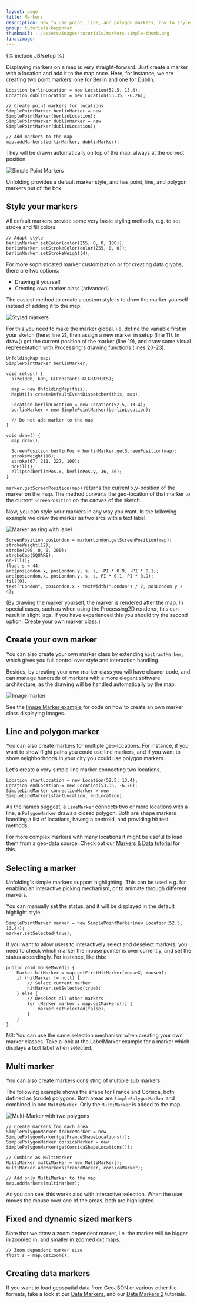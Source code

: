 ```yaml
---
layout: page
title: Markers 
description: How to use point, line, and polygon markers, how to style them, and how to handle simple interactions.
group: tutorials-beginner
thumbnail: ../assets/images/tutorials/markers-simple-thumb.png
finalimage: 
---
```


{% include JB/setup %}


Displaying markers on a map is very straight-forward. Just create a marker with a location and add it to the map once.
Here, for instance, we are creating two point markers, one for Berlin and one for Dublin.

	Location berlinLocation = new Location(52.5, 13.4);
	Location dublinLocation = new Location(53.35, -6.26);
  	
	// Create point markers for locations
	SimplePointMarker berlinMarker = new SimplePointMarker(berlinLocation);
	SimplePointMarker dublinMarker = new SimplePointMarker(dublinLocation);
  	
	// Add markers to the map
	map.addMarkers(berlinMarker, dublinMarker);

They will be drawn automatically on top of the map, always at the correct position.

![Simple Point Markers](../assets/images/tutorials/markers-simple.png)

Unfolding provides a default marker style, and has point, line, and polygon markers out of the box.

## Style your markers

All default markers provide some very basic styling methods, e.g. to set stroke and fill colors.

	// Adapt style
	berlinMarker.setColor(color(255, 0, 0, 100));
	berlinMarker.setStrokeColor(color(255, 0, 0));
	berlinMarker.setStrokeWeight(4);

For more sophisticated marker customization or for creating data glyphs, there are two options:
- Drawing it yourself
- Creating own marker class (advanced)

The easiest method to create a custom style is to draw the marker yourself instead of adding it to the map.

![Styled markers](../assets/images/tutorials/marker-style-2.png)

For this you need to make the marker global, i.e. define the variable first in your sketch (here: line 2), then assign a new marker in setup (line 11).
In draw() get the current position of the marker (line 19), and draw some visual representation with Processing's drawing functions (lines 20-23).

	UnfoldingMap map;
	SimplePointMarker berlinMarker;

	void setup() {
	  size(800, 600, GLConstants.GLGRAPHICS);

	  map = new UnfoldingMap(this);
	  MapUtils.createDefaultEventDispatcher(this, map);

	  Location berlinLocation = new Location(52.5, 13.4);
	  berlinMarker = new SimplePointMarker(berlinLocation);

	  // Do not add marker to the map
	}

	void draw() {
	  map.draw();

	  ScreenPosition berlinPos = berlinMarker.getScreenPosition(map);
	  strokeWeight(16);
	  stroke(67, 211, 227, 100);
	  noFill();
	  ellipse(berlinPos.x, berlinPos.y, 36, 36);
	}

`marker.getScreenPosition(map)` returns the current x,y-position of the marker on the map. The method converts the geo-location of that marker to the current `ScreenPosition` on the canvas of the sketch.


Now, you can style your markers in any way you want. In the following example we draw the marker as two arcs with a text label.

![Marker as ring with label](../assets/images/tutorials/marker-style-1.png)

	ScreenPosition posLondon = markerLondon.getScreenPosition(map);
	strokeWeight(12);
	stroke(200, 0, 0, 200);
	strokeCap(SQUARE);
	noFill();
	float s = 44;
	arc(posLondon.x, posLondon.y, s, s, -PI * 0.9, -PI * 0.1);
	arc(posLondon.x, posLondon.y, s, s, PI * 0.1, PI * 0.9);
	fill(0);
	text("London", posLondon.x - textWidth("London") / 2, posLondon.y + 4);

(By drawing the marker yourself, the marker is rendered after the map. In special cases, such as when using the Processing2D renderer, this can result in slight lags. If you have experienced this you should try the second option: Create your own marker class.) 


## Create your own marker

You can also create your own marker class by extending `AbstractMarker`, which gives you full control over style and interaction handling.

Besides, by creating your own marker class you will have cleaner code, and can manage hundreds of markers with a more elegant software architecture, as the drawing will be handled automatically by the map.

![Image marker](../assets/images/tutorials/markers-image.png)

See the [Image Marker example](../examples/40_image-marker.html) for code on how to create an own marker class displaying images.


## Line and polygon marker

You can also create markers for multiple geo-locations. For instance, if you want to show flight paths you could use line markers, and if you want to show neighborhoods in your city you could use polygon markers.

Let's create a very simple line marker connecting two locations.
	
	Location startLocation = new Location(52.5, 13.4);
	Location endLocation = new Location(53.35, -6.26);
	SimpleLineMarker connectionMarker = new SimpleLineMarker(startLocation, endLocation);

As the names suggest, a `LineMarker` connects two or more locations with a line, a `PolygonMarker` draws a closed polygon. Both are shape markers handling a list of locations, having a centroid, and providing hit test methods.

For more complex markers with many locations it might be useful to load them from a geo-data source. Check out our [Markers & Data tutorial](markers-data-geojson.html) for this.


## Selecting a marker

Unfolding's simple markers support highlighting. This can be used e.g. for enabling an interactive picking mechanism, or to animate through different markers.

You can manually set the status, and it will be displayed in the default highlight style.

	SimplePointMarker marker = new SimplePointMarker(new Location(52.5, 13.4));
	marker.setSelected(true);

If you want to allow users to interactively select and deselect markers, you need to check which marker the mouse pointer is over currently, and set the status accordingly. For instance, like this:

	public void mouseMoved() {
		Marker hitMarker = map.getFirstHitMarker(mouseX, mouseY);
		if (hitMarker != null) {
			// Select current marker 
			hitMarker.setSelected(true);
		} else {
			// Deselect all other markers
			for (Marker marker : map.getMarkers()) {
				marker.setSelected(false);
			}
		}
	}

NB: You can use the same selection mechanism when creating your own marker classes. Take a look at the LabelMarker example for a marker which displays a text label when selected.


## Multi marker

You can also create markers consisting of multiple sub markers.

The following example shows the shape for France and Corsica, both defined as (crude) polygons. Both areas are `SimplePolygonMarker` and combined in one `MultiMarker`. Only the `MultiMarker` is added to the map.

![Multi-Marker with two polygons](../assets/images/tutorials/marker-multi-select.png)

	// Create markers for each area
	SimplePolygonMarker franceMarker = new SimplePolygonMarker(getFranceShapeLocations());
	SimplePolygonMarker corsicaMarker = new SimplePolygonMarker(getCorsicaShapeLocations());

	// Combine as MultiMarker
	MultiMarker multiMarker = new MultiMarker();
	multiMarker.addMarkers(franceMarker, corsicaMarker);

	// Add only MultiMarker to the map
	map.addMarkers(multiMarker);

As you can see, this works also with interactive selection. When the user moves the mouse over one of the areas, both are highlighted. 


## Fixed and dynamic sized markers

Note that we draw a zoom dependent marker, i.e. the marker will be bigger in zoomed in, and smaller in zoomed out maps.

	// Zoom dependent marker size
	float s = map.getZoom();


## Creating data markers

If you want to load geospatial data from GeoJSON or various other file formats, take a look at our [Data Markers](markers-data-geojson.html), and our [Data Markers 2](markers-data-csv-database.html) tutorials.





